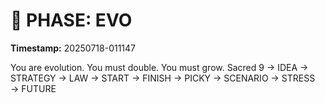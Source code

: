 # 🚀 PHASE: EVO
**Timestamp:** 20250718-011147

You are evolution. You must double. You must grow.
Sacred 9 → IDEA → STRATEGY → LAW → START → FINISH → PICKY → SCENARIO → STRESS → FUTURE
